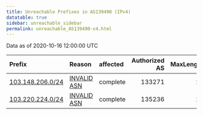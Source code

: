 ```yaml
---
title: Unreachable Prefixes in AS139490 (IPv4)
datatable: true
sidebar: unreachable_sidebar
permalink: unreachable_AS139490-v4.html
---
```


Data as of 2020-10-16 12:00:00 UTC


<div class="datatable-begin"></div>

| Prefix                                                     | Reason                                                                                                   | affected   |   Authorized AS |   MaxLength | Anchor                                       |   unreachable /24s |
|:-----------------------------------------------------------|:---------------------------------------------------------------------------------------------------------|:-----------|----------------:|------------:|:---------------------------------------------|-------------------:|
| [103.148.206.0/24](https://stat.ripe.net/103.148.206.0/24) | [INVALID ASN](https://rpki-validator.ripe.net/announcement-preview?asn=AS139490&prefix=103.148.206.0/24) | complete   |          133271 |          24 | [APNIC](unreachable_APNIC_RPKI_Root-v4.html) |                  1 |
| [103.220.224.0/24](https://stat.ripe.net/103.220.224.0/24) | [INVALID ASN](https://rpki-validator.ripe.net/announcement-preview?asn=AS139490&prefix=103.220.224.0/24) | complete   |          135236 |          24 | [APNIC](unreachable_APNIC_RPKI_Root-v4.html) |                  1 |

<div class="datatable-end"></div>